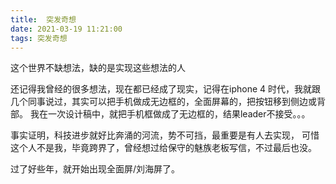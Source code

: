 ```yaml
---
title:  突发奇想
date: 2021-03-19 11:21:00
tags: 突发奇想
---
```

这个世界不缺想法，缺的是实现这些想法的人

还记得我曾经的很多想法，现在都已经成了现实，记得在iphone 4 时代，我就跟几个同事说过，其实可以把手机做成无边框的，全面屏幕的，把按钮移到侧边或背部。
我在一次设计稿中，就把手机框做成了无边框的，结果leader不接受。。。

事实证明，科技进步就好比奔涌的河流，势不可挡，最重要是有人去实现， 可惜这个人不是我，毕竟跨界了，曾经想过给保守的魅族老板写信，不过最后也没。

过了好些年，就开始出现全面屏/刘海屏了。



